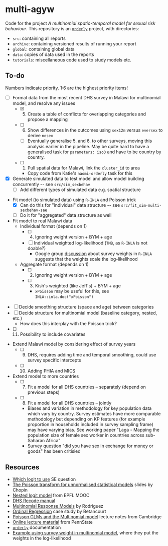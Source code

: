 # multi-agyw

Code for the project *A multinomial spatio-temporal model for sexual risk behaviour*.
This repository is an [`orderly`](https://github.com/vimc/orderly) project, with directories: 

* `src`: containing all reports
* `archive`: containing versioned results of running your report
* `global`: containing global data
* `data`: copies of data used in the reports
* `tutorials`: miscellaneous code used to study models etc.

## To-do

Numbers indicate priority.
1:6 are the highest priority items!

- [ ] Format data from the most recent DHS survey in Malawi for multinomial model, and resolve any issues
  - [x] 5. Create a table of conflicts for overlapping categories and propose a mapping
  - [ ] 6. Show differences in the outcomes using `sex12m` versus `eversex` to derive `nosex`
    - [ ] Eventually generalise 5. and 6. to other surveys, moving this analysis earlier in the pipeline. May be quite hard to have a generalised task for `parameters: iso3` and have to be country by country.
  - [ ] 1. Pull spatial data for Malawi, link the `cluster_id` to area
    - Copy code from Katie's `naomi-orderly` task for this
- [x] Generate simulated data to test model and allow model building concurrently -- see `src/sim_sexbehav`
  - [ ] Add different types of simulated data e.g. spatial structure
- Fit model (to simulated data) using `R-INLA` and Poisson trick
  - [x] Can do this for "individual" data structure -- see `src/fit_sim-multi-sexbehav-sae`
  - [ ] Do it for "aggregated" data structure as well
- Fit model to real Malawi data
  - Individual format (depends on 1)
    - [ ] 4. Ignoring weight version + BYM + age
    - [ ] Individual weighted log-likelihood (`TMB`, as `R-INLA` is not doable?)
      - Google group [discussion](https://groups.google.com/g/r-inla-discussion-group/c/Q-STkrFXR0g/m/6PWxRV4tBQAJ) about survey weights in `R-INLA` suggests that the weights scale the log-likelihood
  - Aggregate format (depends on 1)
    - [ ] 2. Ignoring weight version + BYM + age
    - [ ] 3. Kish's weighted (like Jeff's) + BYM + age
      - `xPoisson` may be useful for this, see `INLA::inla.doc("xPoisson")`
- [ ] Decide smoothing structure (space and age) between categories
- [ ] Decide structure for multinomial model (baseline category, nested, etc.)
  - How does this interplay with the Poisson trick?
- [ ] 11. Possibility to include covariates
- Extend Malawi model by considering effect of survey years
  - [ ] 9. DHS, requires adding time and temporal smoothing, could use survey specific intercepts
  - [ ] 10. Adding PHIA and MICS
- Extend model to more countries
  - [ ] 7. Fit a model for all DHS countries – separately (depend on previous steps)
  - [ ] 8. Fit a model for all DHS countries – jointly
    - Biases and variation in methodology for key population data which vary by country. Survey estimates have more comparable methodology but depending on KP features (for example proportion in households included in survey sampling frame) may have varying bias. See working paper "Laga - Mapping the population size of female sex worker in countries across sub-Saharan Africa"
    - Survey question "did you have sex in exchange for money or goods" has been critisied 

## Resources

* [Which logit to use](https://stats.stackexchange.com/questions/307249/guidance-on-when-to-use-cumulative-vs-stopping-ratio-vs-continuation-ratio-vs) SE question
* [The Poisson transform for unnormalised statistical models](https://warwick.ac.uk/fac/sci/statistics/crism/workshops/estimatingconstants/chopin.pdf) slides by Chopin
* [Nested logit model](https://www.youtube.com/watch?v=5MuJ95nHISM) from EPFL MOOC
* [DHS Recode manual](https://dhsprogram.com/publications/publication-dhsg4-dhs-questionnaires-and-manuals.cfm)
* [Multinomial Response Models](https://data.princeton.edu/wws509/notes/c6.pdf) by Rodriguez
* [Ordinal Regression](https://betanalpha.github.io/assets/case_studies/ordinal_regression.html) case study by Betancourt
* [Poisson GLMs and the Multinomial model](http://www.statslab.cam.ac.uk/~qz280/teaching/modelling-2020/L14.pdf) lecture notes from Cambridge
* [Online lecture material](https://online.stat.psu.edu/stat504/lesson/8/8.4) from PennState
* [`orderly`](https://www.vaccineimpact.org/orderly/index.html) documentation
* [Example using survey weight in multinomial model](https://core.ac.uk/download/pdf/95690175.pdf), where they put the weights in the log-likelihood
